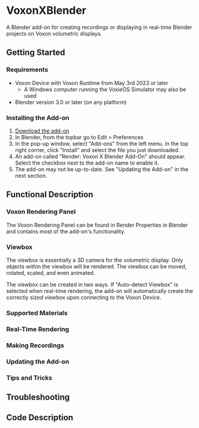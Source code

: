 # VoxonXBlender
A Blender add-on for creating recordings or displaying in real-time Blender projects on Voxon volumetric displays.

## Getting Started
### Requirements
 - Voxon Device with Voxon Runtime from May 3rd 2023 or later
   - A Windows computer running the VoxieOS Simulator may also be used
 - Blender version 3.0 or later (on any platform)
### Installing the Add-on
1. [Download the add-on](https://api.github.com/repos/holophantstudios/VoxonXBlender/v2.4.1)
2. In Blender, from the topbar go to Edit > Preferences
3. In the pop-up window, select "Add-ons" from the left menu.  In the top right corner, click "Install" and select the file you just downloaded.
4. An add-on called "Render: Voxon X Blender Add-On" should appear.  Select the checkbox next to the add-on name to enable it.
5. The add-on may not be up-to-date.  See "Updating the Add-on" in the next section.
## Functional Description
### Voxon Rendering Panel
The Voxon Rendering Panel can be found in Render Properties in Blender and contains most of the add-on's functionality.
### Viewbox
The viewbox is essentially a 3D camera for the volumetric display.  Only objects within the viewbox will be rendered.  The viewbox can be moved, rotated, scaled, and even animated.

The viewbox can be created in two ways.  If "Auto-detect Viewbox" is selected when real-time rendering, the add-on will automatically create the correctly sized viewbox upon connecting to the Voxon Device.  
### Supported Materials
### Real-Time Rendering
### Making Recordings
### Updating the Add-on
### Tips and Tricks
## Troubleshooting

## Code Description
